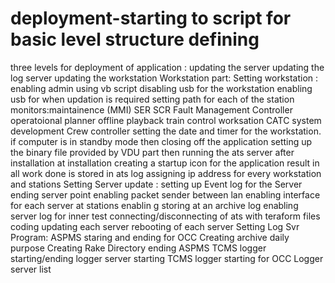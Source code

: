 # deployment-starting to script for basic level structure defining 
three levels for deployment of application :
updating the server 
updating the log server 
updating the workstation 
Workstation part:
Setting workstation :
enabling admin using vb script 
disabling usb for the workstation 
enabling usb for when updation is required 
setting path for each of the station monitors:maintainence (MMI)
                                              SER
                                              SCR
                                              Fault Management Controller
                                              operatoional planner
                                              offline playback
                                              train control worksation
                                              CATC system development
                                              Crew controller
setting the date and timer for the workstation.
if computer is in standby mode then closing off the application
setting up the binary file provided by VDU part 
then running the ats server after installation 
at installation creating a startup icon for the application 
result in all work done is stored in ats log 
assigning ip address for every workstation and stations
Setting Server update :
setting up Event log for the Server
ending server point 
enabling packet sender between lan 
enabling interface for each server at stations 
enablin g storing at an archive log 
enabling server log for inner test 
connecting/disconnecting of ats with teraform files coding
updating each server 
rebooting of each server 
Setting Log Svr Program:
ASPMS staring and ending for OCC
Creating archive daily purpose 
Creating Rake Directory
ending ASPMS
TCMS logger starting/ending
logger server starting 
TCMS logger starting for OCC 
Logger server list 

                                              

